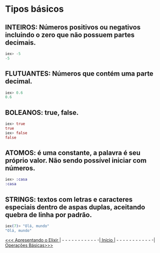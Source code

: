 # Tipos básicos

## INTEIROS: Números positivos ou negativos incluindo o zero que não possuem partes decimais.
```elixir
iex> -5
-5
```

## FLUTUANTES: Números que contém uma parte decimal.
```elixir
iex> 0.6
0.6
```

## BOLEANOS: true, false.
```elixir
iex> true
true
iex> false
false
```

## ATOMOS: é uma constante, a palavra é seu próprio valor. Não sendo possível iniciar com números.
```elixir
iex> :casa
:casa
```

## STRINGS: textos com letras e caracteres especiais dentro de aspas duplas, aceitando quebra de linha por padrão.
```elixir
iex(7)> "Olá, mundo"
"Olá, mundo"
```

[<<< Apresentando o Elixir ](README.md)| - - - - - - - - - - - -|[ Início ](/README.md)| - - - - - - - - - - - -|[ Operações Básicas>>> ](operacoesbasicas.md)